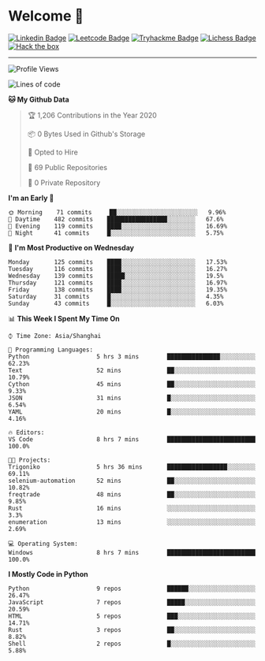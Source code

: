 # Welcome 👋

[![Linkedin Badge](https://img.shields.io/badge/-PedroTorres-blue?style=flat-square&logo=Linkedin&logoColor=white&link=https://www.linkedin.com/in/PedroTorres/)](https://www.linkedin.com/in/pedro-torres-cruz/)
[![Leetcode Badge](https://img.shields.io/badge/profile-leetcode-green)](https://leetcode.com/corfucinas/)
[![Tryhackme Badge](https://img.shields.io/badge/profile-tryhackme-blue)](https://tryhackme.com/p/Corfucinas/)
[![Lichess Badge](https://img.shields.io/badge/challenge_me-lichess-yellow)](https://lichess.org/@/Corfucinas)
[![Hack the box](https://img.shields.io/badge/hack_the_box-profile-red)](https://www.hackthebox.eu/profile/375826)

---

<!--START_SECTION:waka-->
![Profile Views](http://img.shields.io/badge/Profile%20Views-15-blue)

![Lines of code](https://img.shields.io/badge/From%20Hello%20World%20I%27ve%20Written-6.0%20million%20lines%20of%20code-blue)

**🐱 My Github Data** 

> 🏆 1,206 Contributions in the Year 2020
 > 
> 📦 0 Bytes Used in Github's Storage 
 > 
> 💼 Opted to Hire
 > 
> 📜 69 Public Repositories
 > 
> 🔑 0 Private Repository 
 > 
**I'm an Early 🐤** 

```text
🌞 Morning    71 commits     ██░░░░░░░░░░░░░░░░░░░░░░░   9.96% 
🌆 Daytime    482 commits    █████████████████░░░░░░░░   67.6% 
🌃 Evening    119 commits    ████░░░░░░░░░░░░░░░░░░░░░   16.69% 
🌙 Night      41 commits     █░░░░░░░░░░░░░░░░░░░░░░░░   5.75%

```
📅 **I'm Most Productive on Wednesday** 

```text
Monday       125 commits    ████░░░░░░░░░░░░░░░░░░░░░   17.53% 
Tuesday      116 commits    ████░░░░░░░░░░░░░░░░░░░░░   16.27% 
Wednesday    139 commits    █████░░░░░░░░░░░░░░░░░░░░   19.5% 
Thursday     121 commits    ████░░░░░░░░░░░░░░░░░░░░░   16.97% 
Friday       138 commits    ████░░░░░░░░░░░░░░░░░░░░░   19.35% 
Saturday     31 commits     █░░░░░░░░░░░░░░░░░░░░░░░░   4.35% 
Sunday       43 commits     █░░░░░░░░░░░░░░░░░░░░░░░░   6.03%

```


📊 **This Week I Spent My Time On** 

```text
⌚︎ Time Zone: Asia/Shanghai

💬 Programming Languages: 
Python                   5 hrs 3 mins        ███████████████░░░░░░░░░░   62.23% 
Text                     52 mins             ██░░░░░░░░░░░░░░░░░░░░░░░   10.79% 
Cython                   45 mins             ██░░░░░░░░░░░░░░░░░░░░░░░   9.33% 
JSON                     31 mins             █░░░░░░░░░░░░░░░░░░░░░░░░   6.54% 
YAML                     20 mins             █░░░░░░░░░░░░░░░░░░░░░░░░   4.16%

🔥 Editors: 
VS Code                  8 hrs 7 mins        █████████████████████████   100.0%

🐱‍💻 Projects: 
Trigoniko                5 hrs 36 mins       █████████████████░░░░░░░░   69.11% 
selenium-automation      52 mins             ██░░░░░░░░░░░░░░░░░░░░░░░   10.82% 
freqtrade                48 mins             ██░░░░░░░░░░░░░░░░░░░░░░░   9.85% 
Rust                     16 mins             ░░░░░░░░░░░░░░░░░░░░░░░░░   3.3% 
enumeration              13 mins             ░░░░░░░░░░░░░░░░░░░░░░░░░   2.69%

💻 Operating System: 
Windows                  8 hrs 7 mins        █████████████████████████   100.0%

```

**I Mostly Code in Python** 

```text
Python                   9 repos             ██████░░░░░░░░░░░░░░░░░░░   26.47% 
JavaScript               7 repos             █████░░░░░░░░░░░░░░░░░░░░   20.59% 
HTML                     5 repos             ███░░░░░░░░░░░░░░░░░░░░░░   14.71% 
Rust                     3 repos             ██░░░░░░░░░░░░░░░░░░░░░░░   8.82% 
Shell                    2 repos             █░░░░░░░░░░░░░░░░░░░░░░░░   5.88%

```



<!--END_SECTION:waka-->
